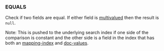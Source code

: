 <!--
This is generated by ESQL’s AbstractFunctionTestCase. Do no edit it. See ../README.md for how to regenerate it.
-->

### EQUALS
Check if two fields are equal. If either field is [multivalued](https://www.elastic.co/docs/reference/elasticsearch/query-languages/esql/esql-multivalued-fields) then the result is `null`.

Note: This is pushed to the underlying search index if one side of the comparison is constant and the other side is a field in the index that has both an [mapping-index](https://www.elastic.co/docs/reference/elasticsearch/elasticsearch/mapping-reference/mapping-index) and [doc-values](https://www.elastic.co/docs/reference/elasticsearch/elasticsearch/mapping-reference/doc-values).
